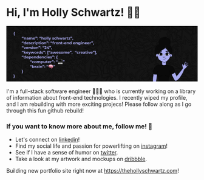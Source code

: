 # Hi, I'm Holly Schwartz! 👋🏻 

![image](https://github.com/thehollyschwartz/thehollyschwartz/blob/main/banner.png)

I'm a full-stack software engineer 👩🏻‍💻 who is currently working on a library of information about front-end technologies. I recently wiped my profile, and I am rebuilding with more exciting projecs! Please follow along as I go through this fun github rebuild!


### If you want to know more about me, follow me! 👀
- Let's connect on [linkedin](https://www.linkedin.com/in/thehollyschwartz/)!
- Find my social life and passion for powerlifting on [instagram](https://www.instagram.com/thehollyschwartz)!
- See if I have a sense of humor on [twitter](https://twitter.com/thehollys_).
- Take a look at my artwork and mockups on [dribbble](https://dribbble.com/thehollyschwartz).

Building new portfolio site right now at https://thehollyschwartz.com!

<!---
thehollyschwartz/thehollyschwartz is a ✨ special ✨ repository because its `README.md` (this file) appears on your GitHub profile.
You can click the Preview link to take a look at your changes.
--->
